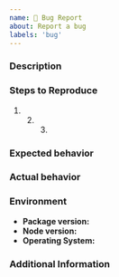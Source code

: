 ```yaml
---
name: 🐞 Bug Report
about: Report a bug
labels: 'bug'
---
```


### Description

### Steps to Reproduce

1. 2. 3.

### Expected behavior

### Actual behavior

### Environment

- **Package version:**
- **Node version:**
- **Operating System:**

### Additional Information
